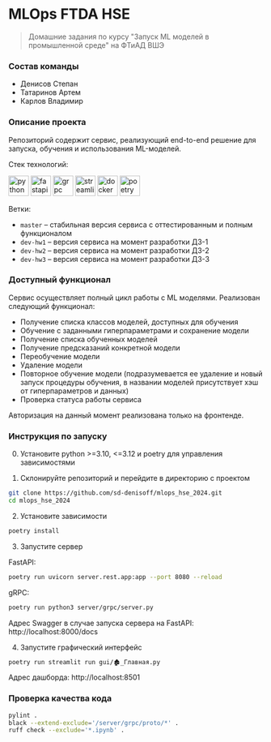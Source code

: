 # MLOps FTDA HSE

> Домашние задания по курсу "Запуск ML моделей в промышленной среде" на ФТиАД ВШЭ

### Состав команды

- Денисов Степан
- Татаринов Артем
- Карлов Владимир

### Описание проекта

Репозиторий содержит сервис, реализующий end-to-end решение для запуска, обучения и использования ML-моделей.

Стек технологий:

<div>
  <img src="https://skillicons.dev/icons?i=py" height="40" alt="python" />
  <img src="https://skillicons.dev/icons?i=fastapi" height="40" alt="fastapi" />
  <img src="https://raw.githubusercontent.com/grpc/grpc.io/refs/heads/main/static/img/grpc.svg" height="40" alt="grpc" />
  <img src="https://cdn.simpleicons.org/streamlit/FF4B4B" height="40" alt="streamlit" />
  <img src="https://skillicons.dev/icons?i=docker" height="40" alt="docker" />
  <img src="https://cdn.simpleicons.org/poetry/60A5FA" height="40" alt="poetry" />
</div>

Ветки:

- `master` – стабильная версия сервиса с оттестированным и полным функционалом
- `dev-hw1` – версия сервиса на момент разработки ДЗ-1
- `dev-hw2` – версия сервиса на момент разработки ДЗ-2
- `dev-hw3` – версия сервиса на момент разработки ДЗ-3

### Доступный функционал

Сервис осуществляет полный цикл работы с ML моделями. Реализован следующий функционал:

- Получение списка классов моделей, доступных для обучения
- Обучение с заданными гиперпараметрами и сохранение модели
- Получение списка обученных моделей
- Получение предсказаний конкретной модели
- Переобучение модели
- Удаление модели
- Повторное обучение модели (подразумевается ее удаление и новый запуск процедуры обучения, в названии моделей
  присутствует хэш от гиперпараметров и данных)
- Проверка статуса работы сервиса

Авторизация на данный момент реализована только на фронтенде.

### Инструкция по запуску

0. Установите python >=3.10, <=3.12 и poetry для управления зависимостями

1. Склонируйте репозиторий и перейдите в директорию с проектом

```bash
git clone https://github.com/sd-denisoff/mlops_hse_2024.git
cd mlops_hse_2024
```

2. Установите зависимости

```bash
poetry install
```

3. Запустите сервер

FastAPI:
```bash
poetry run uvicorn server.rest.app:app --port 8080 --reload
```

gRPC:
```bash
poetry run python3 server/grpc/server.py
```

Адрес Swagger в случае запуска сервера на FastAPI: http://localhost:8000/docs

4. Запустите графический интерфейс

```bash
poetry run streamlit run gui/🏚_Главная.py
```

Адрес дашборда: http://localhost:8501

### Проверка качества кода

```bash
pylint .
black --extend-exclude='/server/grpc/proto/*' .
ruff check --exclude='*.ipynb' .
```
